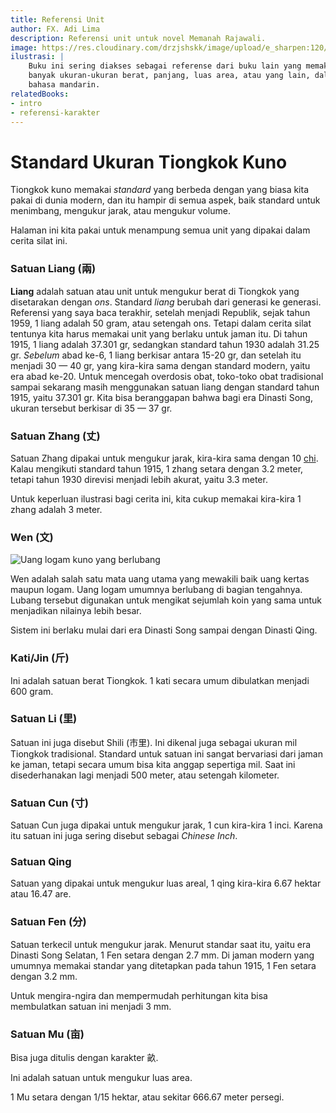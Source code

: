 ```yaml
---
title: Referensi Unit
author: FX. Adi Lima
description: Referensi unit untuk novel Memanah Rajawali.
image: https://res.cloudinary.com/drzjshskk/image/upload/e_sharpen:120/v1676716319/sdyxz/originals/loch-00_x3cshn.jpg
ilustrasi: |
    Buku ini sering diakses sebagai referense dari buku lain yang memakai
    banyak ukuran-ukuran berat, panjang, luas area, atau yang lain, dalam 
    bahasa mandarin.
relatedBooks: 
- intro
- referensi-karakter
---
```


# Standard Ukuran Tiongkok Kuno

Tiongkok kuno memakai _standard_ yang berbeda dengan yang biasa kita pakai di dunia modern,
dan itu hampir di semua aspek, baik standard untuk menimbang, mengukur jarak, atau mengukur
volume.

Halaman ini kita pakai untuk menampung semua unit yang dipakai dalam cerita silat ini.

### <a name="satuan-liang" id="satuan-liang">Satuan Liang (兩)</a>

**Liang** adalah satuan atau unit untuk mengukur berat di Tiongkok yang disetarakan dengan _ons_. Standard _liang_ 
berubah dari generasi ke generasi. Referensi yang saya baca terakhir, setelah menjadi Republik, sejak tahun 1959, 
1 liang adalah 50 gram, atau setengah ons. Tetapi dalam cerita silat tentunya kita harus memakai unit yang berlaku 
untuk jaman itu. Di tahun 1915, 1 liang adalah 37.301 gr, sedangkan standard tahun 1930 adalah 31.25 gr. _Sebelum_ 
abad ke-6, 1 liang berkisar antara 15-20 gr, dan setelah itu menjadi 30 — 40 gr, yang kira-kira sama dengan standard 
modern, yaitu era abad ke-20. Untuk mencegah overdosis obat, toko-toko obat tradisional sampai sekarang masih 
menggunakan satuan liang dengan standard tahun 1915, yaitu 37.301 gr. Kita bisa beranggapan bahwa bagi era 
Dinasti Song, ukuran tersebut berkisar di 35 — 37 gr.


### <a name="satuan-zhang" id="satuan-zhang">Satuan Zhang (丈)</a>

Satuan Zhang dipakai untuk mengukur jarak, kira-kira sama dengan 10 [chi](#chi "Unit Tiongkok untuk kaki").
Kalau mengikuti standard tahun 1915, 1 zhang setara dengan 3.2 meter, tetapi tahun 1930 direvisi menjadi lebih
akurat, yaitu 3.3 meter.

Untuk keperluan ilustrasi bagi cerita ini, kita cukup memakai kira-kira 1 zhang adalah 3 meter.


### <a name="wen" id="wen">Wen (文)</a>

![Uang logam kuno yang berlubang](https://res.cloudinary.com/drzjshskk/image/upload/v1682984940/misc/uang-kuno_rv9ujs.png)

Wen adalah salah satu mata uang utama yang mewakili baik uang kertas maupun logam. Uang logam umumnya berlubang di bagian
tengahnya. Lubang tersebut digunakan untuk mengikat sejumlah koin yang sama untuk menjadikan nilainya lebih besar.

Sistem ini berlaku mulai dari era Dinasti Song sampai dengan Dinasti Qing.


### <a name="kati" id="kati">Kati/Jin (斤)</a>

Ini adalah satuan berat Tiongkok. 1 kati secara umum dibulatkan menjadi 600 gram.

### <a name="satuan-li" id="satuan-li">Satuan Li (里)</a>

Satuan ini juga disebut Shili (市里). Ini dikenal juga sebagai ukuran mil Tiongkok tradisional. Standard untuk satuan ini
sangat bervariasi dari jaman ke jaman, tetapi secara umum bisa kita anggap sepertiga mil. Saat ini disederhanakan lagi
menjadi 500 meter, atau setengah kilometer.
 
### <a name="satuan-cun" id="satuan-cun">Satuan Cun (寸)</a>

Satuan Cun juga dipakai untuk mengukur jarak, 1 cun kira-kira 1 inci. Karena itu satuan ini juga sering disebut sebagai 
_Chinese Inch_.


### <a name="satuan-qing" id="satuan-qing">Satuan Qing</a>

Satuan yang dipakai untuk mengukur luas areal, 1 qing kira-kira 6.67 hektar atau 16.47 are.


### <a name="satuan-fen" id="satuan-fen">Satuan Fen (分)</a>

Satuan terkecil untuk mengukur jarak. Menurut standar saat itu, yaitu era Dinasti Song Selatan, 1 Fen setara dengan 2.7 mm.
Di jaman modern yang umumnya memakai standar yang ditetapkan pada tahun 1915, 1 Fen setara dengan 3.2 mm.

Untuk mengira-ngira dan mempermudah perhitungan kita bisa membulatkan satuan ini menjadi 3 mm.

### <a name="satuan-mu" id="satuan-mu">Satuan Mu (亩)</a>

Bisa juga ditulis dengan karakter 畝.

Ini adalah satuan untuk mengukur luas area. 

1 Mu setara dengan 1/15 hektar, atau sekitar 666.67 meter persegi.

